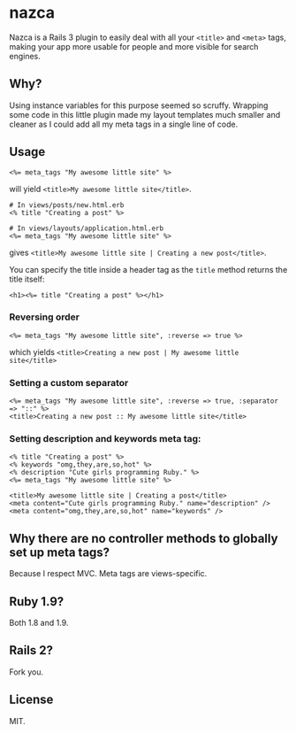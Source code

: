 # nazca

Nazca is a Rails 3 plugin to easily deal with all your `<title>` and `<meta>` tags, making your app more usable for people and more visible for search engines.
  
## Why?

Using instance variables for this purpose seemed so scruffy. Wrapping some code in this little plugin made my layout templates much smaller and cleaner as I could add all my meta tags in a single line of code.

## Usage

    <%= meta_tags "My awesome little site" %>
  
will yield `<title>My awesome little site</title>`.


    # In views/posts/new.html.erb
    <% title "Creating a post" %>
  
    # In views/layouts/application.html.erb
    <%= meta_tags "My awesome little site" %>

gives `<title>My awesome little site | Creating a new post</title>`.

You can specify the title inside a header tag as the `title` method returns the title itself:

    <h1><%= title "Creating a post" %></h1>

### Reversing order

    <%= meta_tags "My awesome little site", :reverse => true %>
    
which yields `<title>Creating a new post | My awesome little site</title>`

### Setting a custom separator

    <%= meta_tags "My awesome little site", :reverse => true, :separator => "::" %>
    <title>Creating a new post :: My awesome little site</title>
    
    
### Setting description and keywords meta tag:

    <% title "Creating a post" %>
    <% keywords "omg,they,are,so,hot" %>
    <% description "Cute girls programming Ruby." %>
    <%= meta_tags "My awesome little site" %>

    <title>My awesome little site | Creating a post</title>
    <meta content="Cute girls programming Ruby." name="description" />
    <meta content="omg,they,are,so,hot" name="keywords" />
  
## Why there are no controller methods to globally set up meta tags?

Because I respect MVC. Meta tags are views-specific.
  
## Ruby 1.9?

Both 1.8 and 1.9.

## Rails 2?

Fork you.

## License

MIT.